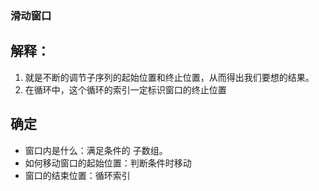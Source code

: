 ### 滑动窗口

## 解释：
1. 就是不断的调节子序列的起始位置和终止位置，从而得出我们要想的结果。
2. 在循环中，这个循环的索引一定标识窗口的终止位置

## 确定
- 窗口内是什么：满足条件的 子数组。
- 如何移动窗口的起始位置：判断条件时移动
- 窗口的结束位置：循环索引

